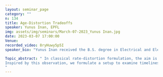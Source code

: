 ```yaml
---
layout: seminar_page
category: ""
n: 134
title: Age-Distortion Tradeoffs
speaker: Yunus Inan, EPFL
img: assets/img/seminars/March-07-2023_Yunus Inan.jpg
date: 2023-03-07 17:00:00 
Venue: 
recorded_video: 8ryHuwy5p5I
speaker_bio: "Yunus Inan received the B.S. degree in Electrical and Electronics Engineering from Bilkent University, Ankara, in 2018. He is currently pursuing the Ph.D. degree in computer and communication sciences under the supervision of Prof. Emre Telatar, in the Information Theory Laboratory (LTHI) at EPFL, Switzerland. His research interests are in communication and information theories."

Topic_abstract: " In classical rate-distortion formulation, the aim is to represent a source with a fidelity criterion given a rate constraint. This fidelity criterion is measured with a distortion metric that assigns costs to misrepresented symbols in the reconstruction. It is known that the best rate-distortion tradeoff can be achieved at large blocklengths. However, this implies that the reconstruction is received late. Therefore, timely reconstruction of the source is an aspect not directly addressed in classical rate-distortion theory. 
Inspired by this observation, we formulate a setup to examine timeliness-vs-distortion tradeoff: We consider a discrete-time model where each packet has a cost of not being sent depending on its content. The model consists of a sender-receiver pair, where the packet rate is limited by an external scheduler. Whenever the sender is allowed by the scheduler to send a packet, it must choose a packet from the past. At one extreme, if the sender always sends the freshest packet, valuable content may be discarded. At the other extreme, if the sender tries to send each and every packet, the cost is zero but the timeliness deteriorates. Thus there is a tradeoff between the cost and timeliness and we seek the optimal tradeoff when the sender is confined to packet-based strategies. We show that the optimal tradeoff can be attained with finite-memory strategies and we devise an efficient algorithm to find these optimal strategies. Lastly, we show that allowing coding across packets significantly improves the packet-based strategies when payloads are small.
"
---
```


